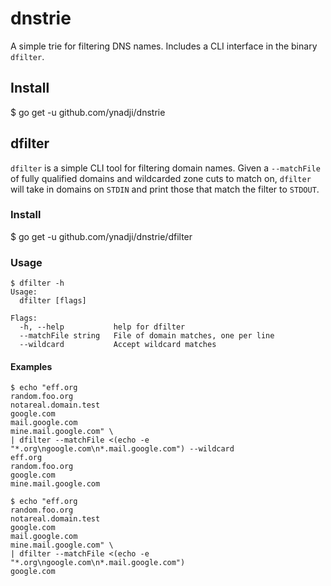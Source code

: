 # dnstrie

A simple trie for filtering DNS names. Includes a CLI interface in the binary
`dfilter`.

## Install

$ go get -u github.com/ynadji/dnstrie

## dfilter

`dfilter` is a simple CLI tool for filtering domain names. Given a `--matchFile`
of fully qualified domains and wildcarded zone cuts to match on, `dfilter` will
take in domains on `STDIN` and print those that match the filter to `STDOUT`.

### Install

$ go get -u github.com/ynadji/dnstrie/dfilter

### Usage
```
$ dfilter -h
Usage:
  dfilter [flags]

Flags:
  -h, --help           help for dfilter
  --matchFile string   File of domain matches, one per line
  --wildcard           Accept wildcard matches
```

#### Examples
```
$ echo "eff.org
random.foo.org
notareal.domain.test
google.com
mail.google.com
mine.mail.google.com" \
| dfilter --matchFile <(echo -e "*.org\ngoogle.com\n*.mail.google.com") --wildcard
eff.org
random.foo.org
google.com
mine.mail.google.com

$ echo "eff.org
random.foo.org
notareal.domain.test
google.com
mail.google.com
mine.mail.google.com" \
| dfilter --matchFile <(echo -e "*.org\ngoogle.com\n*.mail.google.com")
google.com
```
